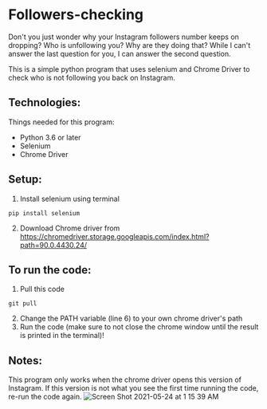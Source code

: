 # Followers-checking
Don't you just wonder why your Instagram followers number keeps on dropping? Who is unfollowing you? Why are they doing that? While I can't answer the last question for you, I can answer the second question.

This is a simple python program that uses selenium and Chrome Driver to check who is not following you back on Instagram.

## Technologies:
Things needed for this program:
* Python 3.6 or later
* Selenium 
* Chrome Driver

## Setup:
1. Install selenium using terminal 
```
pip install selenium
```
2. Download Chrome driver from https://chromedriver.storage.googleapis.com/index.html?path=90.0.4430.24/ 

## To run the code:
1. Pull this code
```
git pull
```
2. Change the PATH variable (line 6) to your own chrome driver's path
3. Run the code (make sure to not close the chrome window until the result is printed in the terminal)!

## Notes:
This program only works when the chrome driver opens this version of Instagram. If this version is not what you see the first time running the code, 
re-run the code again.
![Screen Shot 2021-05-24 at 1 15 39 AM](https://user-images.githubusercontent.com/71342150/119313073-58406780-bc30-11eb-8a9c-e6e56d1fee84.png)



